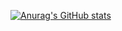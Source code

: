 [![Anurag's GitHub stats](https://github-readme-stats.vercel.app/api?username=Shailosingh&theme=radical)](https://github.com/Shailosingh)
